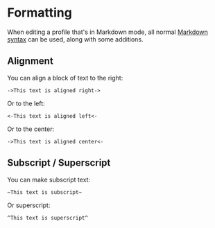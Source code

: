 # Formatting

When editing a profile that's in Markdown mode, all normal [Markdown syntax](https://github.com/adam-p/markdown-here/wiki/Markdown-Cheatsheet) can be used, along with some additions.

## Alignment

You can align a block of text to the right:

```
->This text is aligned right->
```

Or to the left:

```
<-This text is aligned left<-
```

Or to the center:

```
->This text is aligned center<-
```

## Subscript / Superscript

You can make subscript text:

```
~This text is subscript~
```

Or superscript:

```
^This text is superscript^
```
